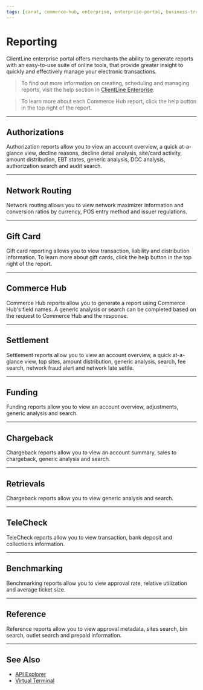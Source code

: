 ```yaml
---
tags: [carat, commerce-hub, enterprise, enterprise-portal, business-track, virtual-terminal, reporting, settings]
---
```



# Reporting

ClientLine enterprise portal offers merchants the ability to generate reports with an easy-to-use suite of online tools, that provide greater insight to quickly and effectively manage your electronic transactions. 

<!-- theme: info -->
>To find out more information on creating, scheduling and managing reports, visit the help section in [ClientLine Enterprise](https://www.businesstrack.com).

<!-- theme: info -->
>To learn more about each Commerce Hub report, click the help button in the top right of the report. 

---

## Authorizations

Authorization reports allow you to view an account overview, a quick at-a-glance view, decline reasons, decline detail analysis, site/card activity, amount distribution, EBT states, generic analysis, DCC analysis, authorization search and audit search.

---

## Network Routing

Network routing allows you to view network maximizer information and conversion ratios by currency, POS entry method and issuer regulations. 

---

## Gift Card

Gift card reporting allows you to view transaction, liability and distribution information. To learn more about gift cards, click the help button in the top right of the report.

---

## Commerce Hub

Commerce Hub reports allow you to generate a report using Commerce Hub's field names. A generic analysis or search can be completed based on the request to Commerce Hub and the response. 

---

## Settlement

Settlement reports allow you to view an account overview, a quick at-a-glance view, top sites, amount distribution, generic analysis, search, fee search, network fraud alert and network late settle. 

---

## Funding

Funding reports allow you to view an account overview, adjustments, generic analysis and search. 

---

## Chargeback

Chargeback reports allow you to view an account summary, sales to chargeback, generic analysis and search. 

---

## Retrievals

Chargeback reports allow you to view generic analysis and search. 

---

## TeleCheck

TeleCheck reports allow you to view transaction, bank deposit and collections information. 

---

## Benchmarking

Benchmarking reports allow you to view approval rate, relative utilization and average ticket size. 

----

## Reference

Reference reports allow you to view approval metadata, sites search, bin search, outlet search and prepaid information. 

---

## See Also


- [API Explorer](../api/?type=post&path=/payments/v1/charges)
- [Virtual Terminal](?path=docs/Online-Mobile-Digital/Virtual-Terminal/Virtual-Terminal.md)